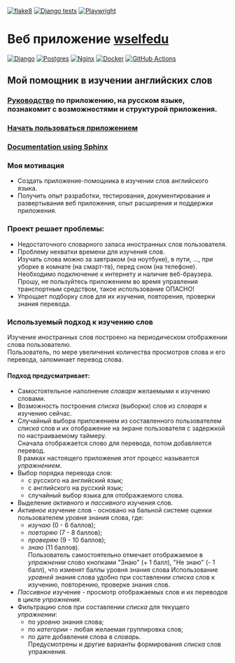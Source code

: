 
[![flake8](https://github.com/svmikurov/wselfedu/actions/workflows/flake8.yml/badge.svg)](https://github.com/svmikurov/wselfedu/actions/workflows/flake8.yml)
[![Django tests](https://github.com/svmikurov/wselfedu/actions/workflows/django-tests.yml/badge.svg)](https://github.com/svmikurov/wselfedu/actions/workflows/django-tests.yml)
[![Playwright](https://github.com/svmikurov/wselfedu/actions/workflows/playwright.yml/badge.svg)](https://github.com/svmikurov/wselfedu/actions/workflows/playwright.yml)

# Веб приложение [wselfedu](http://77.222.52.53)

[![Django](https://img.shields.io/badge/django-%23092E20.svg?style=for-the-badge&logo=django&logoColor=white)](https://docs.djangoproject.com/en/4.2/)
[![Postgres](https://img.shields.io/badge/postgres-%23316192.svg?style=for-the-badge&logo=postgresql&logoColor=white)](https://www.postgresql.org/)
[![Nginx](https://img.shields.io/badge/nginx-%23009639.svg?style=for-the-badge&logo=nginx&logoColor=white)](https://nginx.org/ru/)
[![Docker](https://img.shields.io/badge/docker-%230db7ed.svg?style=for-the-badge&logo=docker&logoColor=white)](https://www.docker.com/)
[![GitHub Actions](https://img.shields.io/badge/github%20actions-%232671E5.svg?style=for-the-badge&logo=githubactions&logoColor=white)](https://docs.github.com/en/actions)

## Мой помощник в изучении английских слов

### [Руководство](https://svmikurov.github.io/wselfedu/tutorial/index.html#wselfedu-tutorial) по приложению, на русском языке, познакомит с возможностями и структурой приложения.

### [Начать пользоваться приложением](http://77.222.53.52)

### [Documentation using Sphinx](https://svmikurov.github.io/wselfedu/)

### Моя мотивация
* Создать приложение-помощника в изучении слов английского языка.  
* Получить опыт разработки, тестирования, документирования и развертывания
  веб приложения, опыт расширения и поддержки приложения.

### Проект решает проблемы:

* Недостаточного словарного запаса иностранных слов пользователя.  
* Проблему нехватки времени для изучения слов.  
Изучать слова можно за завтраком (на ноутбуке), в пути, ..., 
при уборке в комнате (на смарт-тв), перед сном (на телефоне).  
Необходимо подключение к интернету и наличие веб-браузера.  
Прошу, не пользуйтесь приложением во время управления транспортным средством, 
такое использование ОПАСНО!  
* Упрощает подборку слов для их изучения, повторения, проверки знания перевода.  

### Используемый подход к изучению слов

Изучение иностранных слов построено на периодическом отображении слова пользователю.  
Пользователь, по мере увеличения количества просмотров слова и его перевода,
запоминает перевод слова.  

#### Подход предусматривает:
* Самостоятельное наполнение *словаря* желаемыми к изучению словами.
* Возможность построения *списка* (выборки) слов из *словаря* к изучению сейчас.
* Случайный выбора приложением из составленного пользователем *списка* слов
  и их отображение на экране пользователя с задержкой по настраиваемому таймеру.    
  Сначала отображается слово для перевода, потом добавляется перевод.  
  В рамках настоящего приложения этот процесс называется *упражнением*.  
* Выбор порядка перевода слов:
  * с русского на английский язык;
  * с английского на русский язык;
  * случайный выбор языка для отображаемого слова.
* Выделение *активного* и *пассивного* изучения слов.
* *Активное* изучение слов - основано на бальной системе оценки пользователем
  *уровня* знания слова, где:
  * *изучаю* (0 - 6 баллов);
  * *повторяю* (7 - 8 баллов);
  * *проверяю* (9 - 10 баллов);
  * *знаю* (11 баллов).  
  Пользователь самостоятельно отмечает отображаемое в *упражнении* слово
  кнопками "Знаю" (+ 1 балл), "Не знаю" (- 1 балл),
  что изменят баллы уровня знания слова
  Использование *уровней* знания слова удобно при составлении *списка*
  слов к изучению, повторению, проверке знания слов.
* *Пассивное* изучение - просмотр отображаемых слов и их переводов
  в цикле *упражнения*.
* Фильтрацию слов при составлении *списка* для текущего *упражнении*:
  * по *уровню* знания слова;
  * по *категории* - любая желаемая группировка слов;
  * по дате добавления слова в *словарь*.  
  Предусмотрены и другие варианты формирования *списка* слов упражнения.
